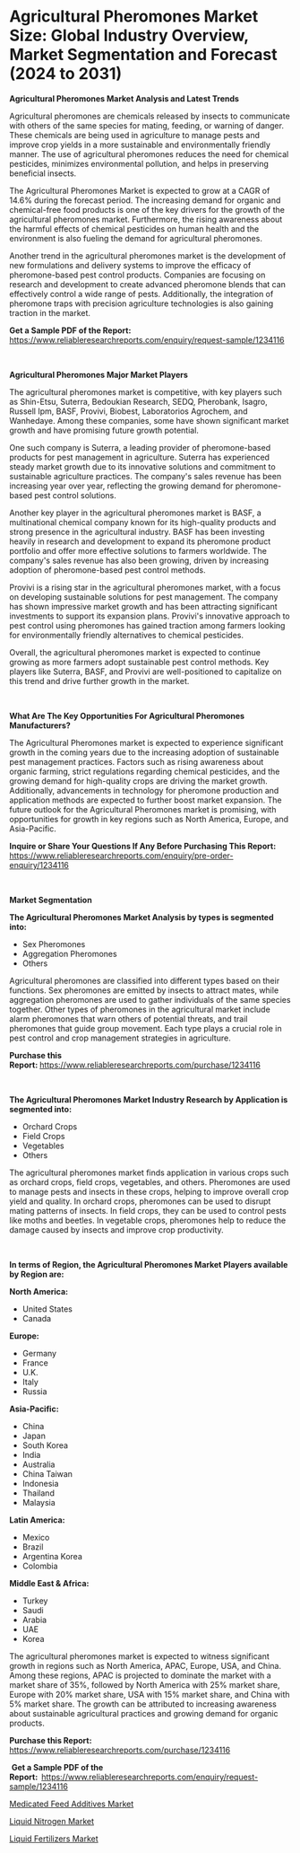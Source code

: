 <p><h1>Agricultural Pheromones Market Size: Global Industry Overview, Market Segmentation and Forecast (2024 to 2031)</h1></p><p><strong>Agricultural Pheromones Market Analysis and Latest Trends</strong></p>
<p><p>Agricultural pheromones are chemicals released by insects to communicate with others of the same species for mating, feeding, or warning of danger. These chemicals are being used in agriculture to manage pests and improve crop yields in a more sustainable and environmentally friendly manner. The use of agricultural pheromones reduces the need for chemical pesticides, minimizes environmental pollution, and helps in preserving beneficial insects.</p><p>The Agricultural Pheromones Market is expected to grow at a CAGR of 14.6% during the forecast period. The increasing demand for organic and chemical-free food products is one of the key drivers for the growth of the agricultural pheromones market. Furthermore, the rising awareness about the harmful effects of chemical pesticides on human health and the environment is also fueling the demand for agricultural pheromones.</p><p>Another trend in the agricultural pheromones market is the development of new formulations and delivery systems to improve the efficacy of pheromone-based pest control products. Companies are focusing on research and development to create advanced pheromone blends that can effectively control a wide range of pests. Additionally, the integration of pheromone traps with precision agriculture technologies is also gaining traction in the market.</p></p>
<p><strong>Get a Sample PDF of the Report:&nbsp;</strong> <a href="https://www.reliableresearchreports.com/enquiry/request-sample/1234116">https://www.reliableresearchreports.com/enquiry/request-sample/1234116</a></p>
<p>&nbsp;</p>
<p><strong>Agricultural Pheromones Major Market Players</strong></p>
<p><p>The agricultural pheromones market is competitive, with key players such as Shin-Etsu, Suterra, Bedoukian Research, SEDQ, Pherobank, Isagro, Russell Ipm, BASF, Provivi, Biobest, Laboratorios Agrochem, and Wanhedaye. Among these companies, some have shown significant market growth and have promising future growth potential.</p><p>One such company is Suterra, a leading provider of pheromone-based products for pest management in agriculture. Suterra has experienced steady market growth due to its innovative solutions and commitment to sustainable agriculture practices. The company's sales revenue has been increasing year over year, reflecting the growing demand for pheromone-based pest control solutions.</p><p>Another key player in the agricultural pheromones market is BASF, a multinational chemical company known for its high-quality products and strong presence in the agricultural industry. BASF has been investing heavily in research and development to expand its pheromone product portfolio and offer more effective solutions to farmers worldwide. The company's sales revenue has also been growing, driven by increasing adoption of pheromone-based pest control methods.</p><p>Provivi is a rising star in the agricultural pheromones market, with a focus on developing sustainable solutions for pest management. The company has shown impressive market growth and has been attracting significant investments to support its expansion plans. Provivi's innovative approach to pest control using pheromones has gained traction among farmers looking for environmentally friendly alternatives to chemical pesticides.</p><p>Overall, the agricultural pheromones market is expected to continue growing as more farmers adopt sustainable pest control methods. Key players like Suterra, BASF, and Provivi are well-positioned to capitalize on this trend and drive further growth in the market.</p></p>
<p>&nbsp;</p>
<p><strong>What Are The Key Opportunities For Agricultural Pheromones Manufacturers?</strong></p>
<p><p>The Agricultural Pheromones market is expected to experience significant growth in the coming years due to the increasing adoption of sustainable pest management practices. Factors such as rising awareness about organic farming, strict regulations regarding chemical pesticides, and the growing demand for high-quality crops are driving the market growth. Additionally, advancements in technology for pheromone production and application methods are expected to further boost market expansion. The future outlook for the Agricultural Pheromones market is promising, with opportunities for growth in key regions such as North America, Europe, and Asia-Pacific.</p></p>
<p><strong>Inquire or Share Your Questions If Any Before Purchasing This Report:</strong> <a href="https://www.reliableresearchreports.com/enquiry/pre-order-enquiry/1234116">https://www.reliableresearchreports.com/enquiry/pre-order-enquiry/1234116</a></p>
<p>&nbsp;</p>
<p><strong>Market Segmentation</strong></p>
<p><strong>The Agricultural Pheromones Market Analysis by types is segmented into:</strong></p>
<p><ul><li>Sex Pheromones</li><li>Aggregation Pheromones</li><li>Others</li></ul></p>
<p><p>Agricultural pheromones are classified into different types based on their functions. Sex pheromones are emitted by insects to attract mates, while aggregation pheromones are used to gather individuals of the same species together. Other types of pheromones in the agricultural market include alarm pheromones that warn others of potential threats, and trail pheromones that guide group movement. Each type plays a crucial role in pest control and crop management strategies in agriculture.</p></p>
<p><strong>Purchase this Report:&nbsp;</strong><a href="https://www.reliableresearchreports.com/purchase/1234116">https://www.reliableresearchreports.com/purchase/1234116</a></p>
<p>&nbsp;</p>
<p><strong>The Agricultural Pheromones Market Industry Research by Application is segmented into:</strong></p>
<p><ul><li>Orchard Crops</li><li>Field Crops</li><li>Vegetables</li><li>Others</li></ul></p>
<p><p>The agricultural pheromones market finds application in various crops such as orchard crops, field crops, vegetables, and others. Pheromones are used to manage pests and insects in these crops, helping to improve overall crop yield and quality. In orchard crops, pheromones can be used to disrupt mating patterns of insects. In field crops, they can be used to control pests like moths and beetles. In vegetable crops, pheromones help to reduce the damage caused by insects and improve crop productivity.</p></p>
<p>&nbsp;</p>
<p><strong>In terms of Region, the Agricultural Pheromones Market Players available by Region are:</strong></p>
<p>
    <p> <strong> North America: </strong>
        <ul>
            <li>United States</li>
            <li>Canada</li>
        </ul>
        </p> 
    <p> <strong> Europe: </strong>
        <ul>
            <li>Germany</li>
            <li>France</li>
            <li>U.K.</li>
            <li>Italy</li>
            <li>Russia</li>
        </ul>
        </p> 
    <p> <strong> Asia-Pacific: </strong>
        <ul>
            <li>China</li>
            <li>Japan</li>
            <li>South Korea</li>
            <li>India</li>
            <li>Australia</li>
            <li>China Taiwan</li>
            <li>Indonesia</li>
            <li>Thailand</li>
            <li>Malaysia</li>
        </ul>
        </p> 
    <p> <strong> Latin America: </strong>
        <ul>
            <li>Mexico</li>
            <li>Brazil</li>
            <li>Argentina Korea</li>
            <li>Colombia</li>
        </ul>
        </p> 
    <p> <strong> Middle East & Africa: </strong>
        <ul>
            <li>Turkey</li>
            <li>Saudi</li>
            <li>Arabia</li>
            <li>UAE</li>
            <li>Korea</li>
        </ul>
    </p>
    </p>
<p><p>The agricultural pheromones market is expected to witness significant growth in regions such as North America, APAC, Europe, USA, and China. Among these regions, APAC is projected to dominate the market with a market share of 35%, followed by North America with 25% market share, Europe with 20% market share, USA with 15% market share, and China with 5% market share. The growth can be attributed to increasing awareness about sustainable agricultural practices and growing demand for organic products.</p></p>
<p><strong>Purchase this Report: </strong><a href="https://www.reliableresearchreports.com/purchase/1234116">https://www.reliableresearchreports.com/purchase/1234116</a></p>
<p>&nbsp;<strong>Get a Sample PDF of the Report:&nbsp;&nbsp;</strong><a href="https://www.reliableresearchreports.com/enquiry/request-sample/1234116">https://www.reliableresearchreports.com/enquiry/request-sample/1234116</a></p>
<p><strong></strong></p>
<p><p><a href="https://github.com/lataunyatinikmelvin59ilbd0dv/Market-Research-Report-List-1/blob/main/medicated-feed-additives-market.md">Medicated Feed Additives Market</a></p><p><a href="https://github.com/pgtimber/Market-Research-Report-List-1/blob/main/liquid-nitrogen-market.md">Liquid Nitrogen Market</a></p><p><a href="https://github.com/arionmp/Market-Research-Report-List-2/blob/main/liquid-fertilizers-market.md">Liquid Fertilizers Market</a></p></p>